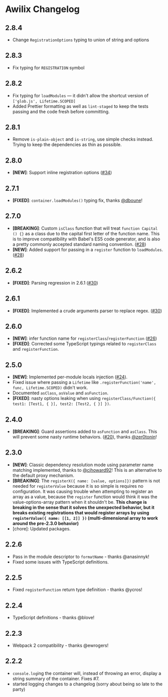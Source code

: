 # Awilix Changelog

## 2.8.4

* Change `RegistrationOptions` typing to union of string and options

## 2.8.3

* Fix typing for `REGISTRATION` symbol

## 2.8.2

* Fix typing for `loadModules` — it didn't allow the shortcut version of `['glob.js', Lifetime.SCOPED]`
* Added Prettier formatting as well as `lint-staged` to keep the tests passing and the code fresh before committing.

## 2.8.1

* Remove `is-plain-object` and `is-string`, use simple checks instead. Trying to keep the dependencies as thin as possible.

## 2.8.0

* **[NEW]**: Support inline registration options ([#34](https://github.com/jeffijoe/awilix/issues/34))

## 2.7.1

* **[FIXED]**: `container.loadModules()` typing fix, thanks [@dboune](https://github.com/dboune)!

## 2.7.0

* **[BREAKING]**: Custom `isClass` function that will treat `function Capital () {}` as a class due to the capital first letter of the function name. This is to improve compatibility with Babel's ES5 code generator, and is also a pretty commonly accepted standard naming convention. ([#28](https://github.com/jeffijoe/awilix/issues/28))
* **[NEW]**: Added support for passing in a `register` function to `loadModules`. ([#28](https://github.com/jeffijoe/awilix/issues/28))

## 2.6.2

* **[FIXED]**: Parsing regression in 2.6.1 ([#30](https://github.com/jeffijoe/awilix/issues/30))

## 2.6.1

* **[FIXED]**: Implemented a crude arguments parser to replace regex. ([#30](https://github.com/jeffijoe/awilix/issues/30))

## 2.6.0

* **[NEW]**: infer function name for `registerClass`/`registerFunction` ([#26](https://github.com/jeffijoe/awilix/issues/26))
* **[FIXED]**: Corrected some TypeScript typings related to `registerClass` and `registerFunction`.

## 2.5.0

* **[NEW]**: Implemented per-module locals injection ([#24](https://github.com/jeffijoe/awilix/issues/24)).
* Fixed issue where passing a `Lifetime` like `.registerFunction('name', func, Lifetime.SCOPED)` didn't work.
* Documented `asClass`, `asValue` and `asFunction`.
* **[FIXED]**: nasty options leaking when using `registerClass/Function({ test1: [Test1, { }], test2: [Test2, { }] })`.

## 2.4.0

* **[BREAKING]**: Guard assertions added to `asFunction` and `asClass`. This will prevent some nasty runtime behaviors. ([#20](https://github.com/jeffijoe/awilix/issues/20)), thanks [@zer0tonin](https://github.com/zer0tonin)!

## 2.3.0

* **[NEW]**: Classic dependency resolution mode using parameter name matching implemented, thanks to [@cjhoward92](https://github.com/jeffijoe/awilix/pull/21)! This is an alternative to the default proxy mechanism.
* **[BREAKING]**: The `registerX({ name: [value, options]})` pattern is not needed for `registerValue` because it is so simple is requires no configuration. It was causing trouble when attempting to register an array as a value, because the `register` function would think it was the value-options-array pattern when it shouldn't be. **This change is breaking in the sense that it solves the unexpected behavior, but it breaks existing registrations that would register arrays by using `registerValue({ name: [[1, 2]] })` (multi-dimensional array to work around the pre-2.3.0 behavior)**
* [chore]: Updated packages.

## 2.2.6

* Pass in the module descriptor to `formatName` - thanks @anasinnyk!
* Fixed some issues with TypeScript definitions.

## 2.2.5

* Fixed `registerFunction` return type definition - thanks @ycros!

## 2.2.4

* TypeScript definitions - thanks @blove!

## 2.2.3

* Webpack 2 compatibility - thanks @ewrogers!

## 2.2.2

* `console.log`ing the container will, instead of throwing an error, display a string summary of the container. Fixes #7.
* started logging changes to a changelog (sorry about being so late to the party)
